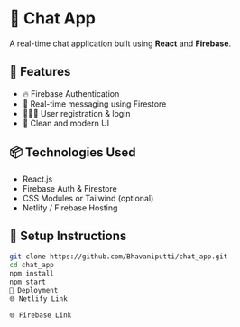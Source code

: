 # 🔗 Chat App

A real-time chat application built using **React** and **Firebase**.

## 🚀 Features

- 🔥 Firebase Authentication
- 💬 Real-time messaging using Firestore
- 🧑‍🤝‍🧑 User registration & login
- 🎨 Clean and modern UI

## 📦 Technologies Used

- React.js
- Firebase Auth & Firestore
- CSS Modules or Tailwind (optional)
- Netlify / Firebase Hosting

## 🔧 Setup Instructions

```bash
git clone https://github.com/Bhavaniputti/chat_app.git
cd chat_app
npm install
npm start
📡 Deployment
🌐 Netlify Link

🌐 Firebase Link

